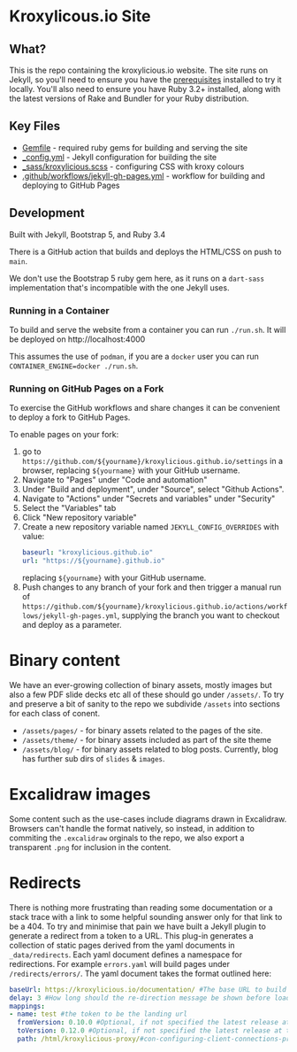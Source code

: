 # Kroxylicous.io Site

## What?

This is the repo containing the kroxylicious.io website.
The site runs on Jekyll, so you'll need to ensure you have the [prerequisites](https://jekyllrb.com/docs/) installed to try it locally.
You'll also need to ensure you have Ruby 3.2+ installed, along with the latest versions of Rake and Bundler for your Ruby distribution.

## Key Files
- [Gemfile](Gemfile) - required ruby gems for building and serving the site
- [_config.yml](_config.yml) - Jekyll configuration for building the site
- [_sass/kroxylicious.scss](_sass/kroxylicious.scss) - configuring CSS with kroxy colours
- [.github/workflows/jekyll-gh-pages.yml](.github/workflows/jekyll-gh-pages.yml) - workflow for building and deploying to GitHub Pages

## Development

Built with Jekyll, Bootstrap 5, and Ruby 3.4

There is a GitHub action that builds and deploys the HTML/CSS on push to `main`.

We don't use the Bootstrap 5 ruby gem here, as it runs on a
`dart-sass` implementation that's incompatible with the one Jekyll uses.

### Running in a Container

To build and serve the website from a container you can run `./run.sh`. It will be deployed on http://localhost:4000

This assumes the use of `podman`, if you are a `docker` user you can run `CONTAINER_ENGINE=docker ./run.sh`.

### Running on GitHub Pages on a Fork

To exercise the GitHub workflows and share changes it can be convenient to deploy a fork to GitHub Pages.

To enable pages on your fork:
1. go to `https://github.com/${yourname}/kroxylicious.github.io/settings` in a browser, replacing `${yourname}` with your GitHub username.
2. Navigate to "Pages" under "Code and automation"
3. Under "Build and deployment", under "Source", select "Github Actions".
4. Navigate to "Actions" under "Secrets and variables" under "Security"
5. Select the "Variables" tab
6. Click "New repository variable"
7. Create a new repository variable named `JEKYLL_CONFIG_OVERRIDES` with value:
   ```yaml
   baseurl: "kroxylicious.github.io"
   url: "https://${yourname}.github.io"
   ```
   replacing `${yourname}` with your GitHub username.
8. Push changes to any branch of your fork and then trigger a manual run of `https://github.com/${yourname}/kroxylicious.github.io/actions/workflows/jekyll-gh-pages.yml`,
   supplying the branch you want to checkout and deploy as a parameter. 

# Binary content

We have an ever-growing collection of binary assets, mostly images but also a few PDF slide decks etc all of these
should go under `/assets/`. To try and preserve a bit of sanity to the repo we subdivide `/assets` into sections for each class of conent.
- `/assets/pages/` - for binary assets related to the pages of the site.
- `/assets/theme/` - for binary assets included as part of the site theme
- `/assets/blog/` - for binary assets related to blog posts. Currently, blog has further sub dirs of `slides` & `images`.

# Excalidraw images

Some content such as the use-cases include diagrams drawn in Excalidraw.  Browsers can't handle the format natively, so instead, in addition to
commiting the `.excalidraw` orginals to the repo, we also export a transparent `.png` for inclusion in the content.

# Redirects
There is nothing more frustrating than reading some documentation or a stack trace with a link to some helpful sounding answer only for that link to be a 404. To try and minimise that pain we have built a Jekyll plugin to generate a redirect from a token to a URL. This plug-in generates a collection of static pages derived from the yaml documents in `_data/redirects`.
Each yaml document defines a namespace for redirections. For example `errors.yaml` will build pages under `/redirects/errors/`. The yaml document takes the format outlined here:

```yaml
baseUrl: https://kroxylicious.io/documentation/ #The base URL to build redirects from
delay: 3 #How long should the re-direction message be shown before loading the target. Defaults to 1.
mappings:
- name: test #the token to be the landing url
  fromVersion: 0.10.0 #Optional, if not specified the latest release at time of site build is used. 
  toVersion: 0.12.0 #Optional, if not specified the latest release at time of site build  is used.
  path: /html/kroxylicious-proxy/#con-configuring-client-connections-proxy # the path within the baseUrl
```